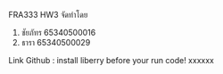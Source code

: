 FRA333 HW3 จัดทำโดย
1. ชัยภัทร 65340500016
2. ธารา 65340500029

Link Github
: 
install liberry before your run code!
xxxxxx


